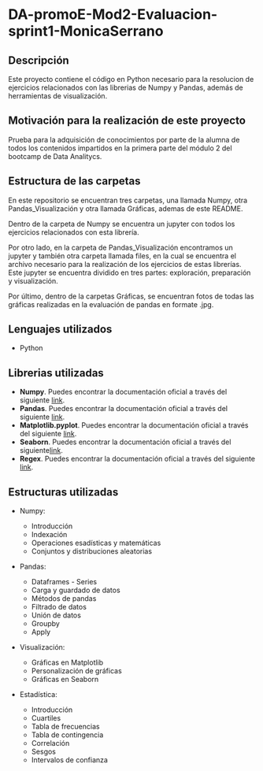 # DA-promoE-Mod2-Evaluacion-sprint1-MonicaSerrano

## Descripción
Este proyecto contiene el código en Python necesario para la resolucion de ejercicios relacionados con las librerias de Numpy y Pandas, además de herramientas de visualización.

## Motivación para la realización de este proyecto

 Prueba para la adquisición de conocimientos por parte de la alumna de todos los contenidos impartidos en la primera parte del módulo 2 del bootcamp de Data Analitycs.

## Estructura de las carpetas 

En este repositorio se encuentran tres carpetas, una llamada Numpy, otra Pandas_Visualización y otra llamada Gráficas, ademas de este README.

Dentro de la carpeta de Numpy se encuentra un jupyter con todos los ejercicios relacionados con esta librería.

Por otro lado, en la carpeta de Pandas_Visualización encontramos un jupyter y también otra carpeta llamada files, en la cual se encuentra el archivo necesario para la realización de los ejercicios de estas librerías. Este jupyter se encuentra dividido en tres partes: exploración, preparación y visualización.

Por último, dentro de la carpetas Gráficas, se encuentran fotos de todas las gráficas realizadas en la evaluación de pandas en formate .jpg.

## Lenguajes utilizados
* Python

## Librerias utilizadas
* **Numpy**. Puedes encontrar la documentación oficial a través del siguiente [link](https://numpy.org/doc/stable/user/).
* **Pandas**. Puedes encontrar la documentación oficial a través del siguiente [link](https://pandas.pydata.org/docs/user_guide/index.html).
* **Matplotlib.pyplot**. Puedes encontrar la documentación oficial a través del siguiente [link](https://matplotlib.org/stable/users/index.html).
* **Seaborn**. Puedes encontrar la documentación oficial a través del siguiente[link](https://seaborn.pydata.org/tutorial.html).
* **Regex**. Puedes encontrar la documentación oficial a través del siguiente [link](https://docs.python.org/3/library/re.html).

## Estructuras utilizadas
* Numpy:
    * Introducción
    * Indexación
    * Operaciones esadísticas y matemáticas
    * Conjuntos y distribuciones aleatorias

* Pandas:
    * Dataframes - Series
    * Carga y guardado de datos
    * Métodos de pandas
    * Filtrado de datos
    * Unión de datos
    * Groupby
    * Apply

* Visualización:
    * Gráficas en Matplotlib
    * Personalización de gráficas
    * Gráficas en Seaborn

* Estadística:
    * Introducción
    * Cuartiles
    * Tabla de frecuencias
    * Tabla de contingencia
    * Correlación
    * Sesgos
    * Intervalos de confianza
